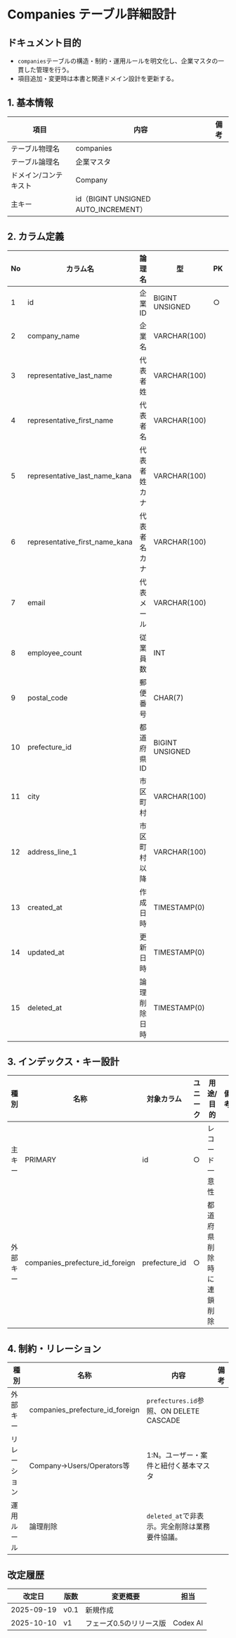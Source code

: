 # Companies テーブル詳細設計

## ドキュメント目的
- `companies`テーブルの構造・制約・運用ルールを明文化し、企業マスタの一貫した管理を行う。
- 項目追加・変更時は本書と関連ドメイン設計を更新する。

## 1. 基本情報
| 項目 | 内容 | 備考 |
|---|---|---|
| テーブル物理名 | companies |  |
| テーブル論理名 | 企業マスタ |  |
| ドメイン/コンテキスト | Company |  |
| 主キー | id（BIGINT UNSIGNED AUTO_INCREMENT） |  |

## 2. カラム定義
| No | カラム名 | 論理名 | 型 | PK | Not Null | デフォルト | 説明/業務ルール | 備考 |
|---|---|---|---|---|---|---|---|---|
| 1 | id | 企業ID | BIGINT UNSIGNED | ○ | ○ | AUTO INCREMENT | システム採番。 |  |
| 2 | company_name | 企業名 | VARCHAR(100) |  | ○ |  | 正式法人名。 |  |
| 3 | representative_last_name | 代表者姓 | VARCHAR(100) |  | ○ |  | 法人代表の姓。 |  |
| 4 | representative_first_name | 代表者名 | VARCHAR(100) |  | ○ |  | 法人代表の名。 |  |
| 5 | representative_last_name_kana | 代表者姓カナ | VARCHAR(100) |  | ○ |  | 全角カナ。 |  |
| 6 | representative_first_name_kana | 代表者名カナ | VARCHAR(100) |  | ○ |  | 全角カナ。 |  |
| 7 | email | 代表メール | VARCHAR(100) |  | ○ |  | 代表問い合わせ窓口。ユニーク制約なし。 | 必要なら別途制約検討 |
| 8 | employee_count | 従業員数 | INT |  | ○ |  | 最新の従業員数。 |  |
| 9 | postal_code | 郵便番号 | CHAR(7) |  | ○ |  | ハイフン無し7桁。 |  |
|10 | prefecture_id | 都道府県ID | BIGINT UNSIGNED |  | ○ |  | `prefectures.id`参照。 |  |
|11 | city | 市区町村 | VARCHAR(100) |  | ○ |  | 市区町村名。 |  |
|12 | address_line_1 | 市区町村以降 | VARCHAR(100) |  | ○ |  | 以降の住所。 |  |
|13 | created_at | 作成日時 | TIMESTAMP(0) |  | ○ | CURRENT_TIMESTAMP | 登録日時。 |  |
|14 | updated_at | 更新日時 | TIMESTAMP(0) |  | ○ | CURRENT_TIMESTAMP | 更新日時。 | on update CURRENT_TIMESTAMP |
|15 | deleted_at | 論理削除日時 | TIMESTAMP(0) |  |  |  | `softDeletes()`による論理削除。 |  |

## 3. インデックス・キー設計
| 種別 | 名称 | 対象カラム | ユニーク | 用途/目的 | 備考 |
|---|---|---|---|---|---|
| 主キー | PRIMARY | id | ○ | レコード一意性 |  |
| 外部キー | companies_prefecture_id_foreign | prefecture_id | ○ | 都道府県削除時に連鎖削除 |  |

## 4. 制約・リレーション
| 種別 | 名称 | 内容 | 備考 |
|---|---|---|---|
| 外部キー | companies_prefecture_id_foreign | `prefectures.id`参照、ON DELETE CASCADE |  |
| リレーション | Company→Users/Operators等 | 1:N。ユーザー・案件と紐付く基本マスタ |  |
| 運用ルール | 論理削除 | `deleted_at`で非表示。完全削除は業務要件協議。 |  |

## 改定履歴
| 改定日 | 版数 | 変更概要 | 担当 |
|---|---|---|---|
| 2025-09-19 | v0.1 | 新規作成 |  |
| 2025-10-10 | v1 | フェーズ0.5のリリース版 | Codex AI |